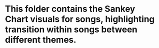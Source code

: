 # This folder contains the Sankey Chart visuals for songs, highlighting transition within songs between different themes.
